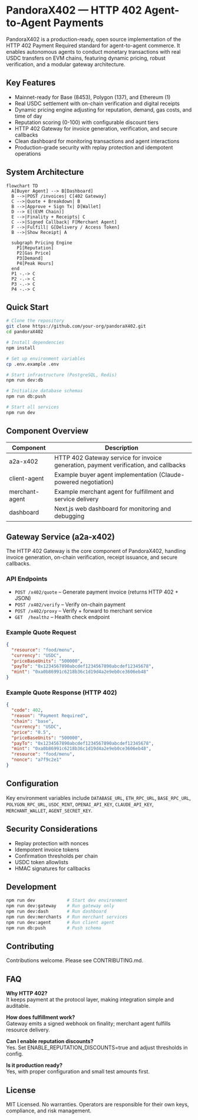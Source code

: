 # PandoraX402 — HTTP 402 Agent-to-Agent Payments

PandoraX402 is a production-ready, open source implementation of the HTTP 402 Payment Required standard for agent-to-agent commerce. It enables autonomous agents to conduct monetary transactions with real USDC transfers on EVM chains, featuring dynamic pricing, robust verification, and a modular gateway architecture.

## Key Features

- Mainnet-ready for Base (8453), Polygon (137), and Ethereum (1)
- Real USDC settlement with on-chain verification and digital receipts
- Dynamic pricing engine adjusting for reputation, demand, gas costs, and time of day
- Reputation scoring (0-100) with configurable discount tiers
- HTTP 402 Gateway for invoice generation, verification, and secure callbacks
- Clean dashboard for monitoring transactions and agent interactions
- Production-grade security with replay protection and idempotent operations

## System Architecture

```mermaid
flowchart TD
  A[Buyer Agent] --> B[Dashboard]
  B -->|POST /invoices| C[402 Gateway]
  C -->|Quote + Breakdown| B
  B -->|Approve + Sign Tx| D[Wallet]
  D --> E[(EVM Chain)]
  E -->|Finality + Receipts| C
  C -->|Signed Callback| F[Merchant Agent]
  F -->|Fulfill| G[Delivery / Access Token]
  B -->|Show Receipt| A

  subgraph Pricing Engine
    P1[Reputation]
    P2[Gas Price]
    P3[Demand]
    P4[Peak Hours]
  end
  P1 -.-> C
  P2 -.-> C
  P3 -.-> C
  P4 -.-> C
```

## Quick Start

```bash
# Clone the repository
git clone https://github.com/your-org/pandoraX402.git
cd pandoraX402

# Install dependencies
npm install

# Set up environment variables
cp .env.example .env

# Start infrastructure (PostgreSQL, Redis)
npm run dev:db

# Initialize database schemas
npm run db:push

# Start all services
npm run dev
```

## Component Overview

| Component     | Description                                                                 |
|---------------|-----------------------------------------------------------------------------|
| a2a-x402      | HTTP 402 Gateway service for invoice generation, payment verification, and callbacks |
| client-agent  | Example buyer agent implementation (Claude-powered negotiation)             |
| merchant-agent| Example merchant agent for fulfillment and service delivery                 |
| dashboard     | Next.js web dashboard for monitoring and debugging                          |

## Gateway Service (a2a-x402)

The HTTP 402 Gateway is the core component of PandoraX402, handling invoice generation, on-chain verification, receipt issuance, and secure callbacks.

### API Endpoints

- `POST /x402/quote` – Generate payment invoice (returns HTTP 402 + JSON)
- `POST /x402/verify` – Verify on-chain payment
- `POST /x402/proxy` – Verify + forward to merchant service
- `GET  /healthz` – Health check endpoint

### Example Quote Request

```json
{
  "resource": "food/menu",
  "currency": "USDC",
  "priceBaseUnits": "500000",
  "payTo": "0x1234567890abcdef1234567890abcdef12345678",
  "mint": "0xa0b86991c6218b36c1d19d4a2e9eb0ce3606eb48"
}
```

### Example Quote Response (HTTP 402)

```json
{
  "code": 402,
  "reason": "Payment Required",
  "chain": "base",
  "currency": "USDC",
  "price": "0.5",
  "priceBaseUnits": "500000",
  "payTo": "0x1234567890abcdef1234567890abcdef12345678",
  "mint": "0xa0b86991c6218b36c1d19d4a2e9eb0ce3606eb48",
  "resource": "food/menu",
  "nonce": "a7f9c2e1"
}
```

## Configuration

Key environment variables include `DATABASE_URL`, `ETH_RPC_URL`, `BASE_RPC_URL`, `POLYGON_RPC_URL`, `USDC_MINT`, `OPENAI_API_KEY`, `CLAUDE_API_KEY`, `MERCHANT_WALLET`, `AGENT_SECRET_KEY`.

## Security Considerations

- Replay protection with nonces
- Idempotent invoice tokens
- Confirmation thresholds per chain
- USDC token allowlists
- HMAC signatures for callbacks

## Development

```bash
npm run dev            # Start dev environment
npm run dev:gateway    # Run gateway only
npm run dev:dash       # Run dashboard
npm run dev:merchants  # Run merchant services
npm run dev:agent      # Run client agent
npm run db:push        # Push schema
```

## Contributing

Contributions welcome. Please see CONTRIBUTING.md.

## FAQ

**Why HTTP 402?**  
It keeps payment at the protocol layer, making integration simple and auditable.

**How does fulfillment work?**  
Gateway emits a signed webhook on finality; merchant agent fulfills resource delivery.

**Can I enable reputation discounts?**  
Yes. Set ENABLE_REPUTATION_DISCOUNTS=true and adjust thresholds in config.

**Is it production ready?**  
Yes, with proper configuration and small test amounts first.

## License

MIT Licensed. No warranties. Operators are responsible for their own keys, compliance, and risk management.
